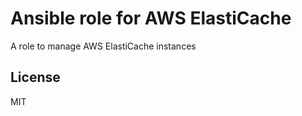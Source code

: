 Ansible role for AWS ElastiCache
================================

A role to manage AWS ElastiCache instances

License
-------

MIT
